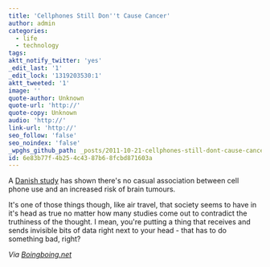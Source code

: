 ```yaml
---
title: 'Cellphones Still Don''t Cause Cancer'
author: admin
categories:
  - life
  - technology
tags: 
aktt_notify_twitter: 'yes'
_edit_last: '1'
_edit_lock: '1319203530:1'
aktt_tweeted: '1'
image: ''
quote-author: Unknown
quote-url: 'http://'
quote-copy: Unknown
audio: 'http://'
link-url: 'http://'
seo_follow: 'false'
seo_noindex: 'false'
_wpghs_github_path: _posts/2011-10-21-cellphones-still-dont-cause-cancer.md
id: 6e83b77f-4b25-4c43-87b6-8fcbd871603a
---
```

<p>A <a href="http://www.bmj.com/content/343/bmj.d6387">Danish study</a> has shown there's no casual association between cell phone use and an increased risk of brain tumours.</p>
<p>It's one of those things though, like air travel, that society seems to have in it's head as true no matter how many studies come out to contradict the truthiness of the thought. I mean, you're putting a thing that receives and sends invisible bits of data right next to your head - that has to do something bad, right?</p>
<p><em>Via <a href="http://boingboing.net/2011/10/21/cellphones-still-dont-cause-cancer.html">Boingboing.net</a></em></p>
